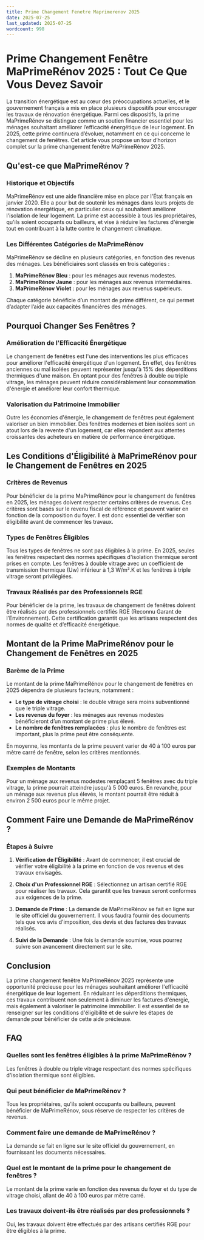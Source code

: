 ```yaml
---
title: Prime Changement Fenetre Maprimerenov 2025
date: 2025-07-25
last_updated: 2025-07-25
wordcount: 998
---
```


# Prime Changement Fenêtre MaPrimeRénov 2025 : Tout Ce Que Vous Devez Savoir

La transition énergétique est au cœur des préoccupations actuelles, et le gouvernement français a mis en place plusieurs dispositifs pour encourager les travaux de rénovation énergétique. Parmi ces dispositifs, la prime MaPrimeRénov se distingue comme un soutien financier essentiel pour les ménages souhaitant améliorer l’efficacité énergétique de leur logement. En 2025, cette prime continuera d’évoluer, notamment en ce qui concerne le changement de fenêtres. Cet article vous propose un tour d’horizon complet sur la prime changement fenêtre MaPrimeRénov 2025.

## Qu'est-ce que MaPrimeRénov ?

### Historique et Objectifs

MaPrimeRénov est une aide financière mise en place par l'État français en janvier 2020. Elle a pour but de soutenir les ménages dans leurs projets de rénovation énergétique, en particulier ceux qui souhaitent améliorer l'isolation de leur logement. La prime est accessible à tous les propriétaires, qu'ils soient occupants ou bailleurs, et vise à réduire les factures d'énergie tout en contribuant à la lutte contre le changement climatique.

### Les Différentes Catégories de MaPrimeRénov

MaPrimeRénov se décline en plusieurs catégories, en fonction des revenus des ménages. Les bénéficiaires sont classés en trois catégories : 

1. **MaPrimeRénov Bleu** : pour les ménages aux revenus modestes.
2. **MaPrimeRénov Jaune** : pour les ménages aux revenus intermédiaires.
3. **MaPrimeRénov Violet** : pour les ménages aux revenus supérieurs.

Chaque catégorie bénéficie d’un montant de prime différent, ce qui permet d’adapter l’aide aux capacités financières des ménages.

## Pourquoi Changer Ses Fenêtres ?

### Amélioration de l'Efficacité Énergétique

Le changement de fenêtres est l'une des interventions les plus efficaces pour améliorer l'efficacité énergétique d'un logement. En effet, des fenêtres anciennes ou mal isolées peuvent représenter jusqu'à 15% des déperditions thermiques d'une maison. En optant pour des fenêtres à double ou triple vitrage, les ménages peuvent réduire considérablement leur consommation d'énergie et améliorer leur confort thermique.

### Valorisation du Patrimoine Immobilier

Outre les économies d'énergie, le changement de fenêtres peut également valoriser un bien immobilier. Des fenêtres modernes et bien isolées sont un atout lors de la revente d'un logement, car elles répondent aux attentes croissantes des acheteurs en matière de performance énergétique.

## Les Conditions d'Éligibilité à MaPrimeRénov pour le Changement de Fenêtres en 2025

### Critères de Revenus

Pour bénéficier de la prime MaPrimeRénov pour le changement de fenêtres en 2025, les ménages doivent respecter certains critères de revenus. Ces critères sont basés sur le revenu fiscal de référence et peuvent varier en fonction de la composition du foyer. Il est donc essentiel de vérifier son éligibilité avant de commencer les travaux.

### Types de Fenêtres Éligibles

Tous les types de fenêtres ne sont pas éligibles à la prime. En 2025, seules les fenêtres respectant des normes spécifiques d'isolation thermique seront prises en compte. Les fenêtres à double vitrage avec un coefficient de transmission thermique (Uw) inférieur à 1,3 W/m².K et les fenêtres à triple vitrage seront privilégiées.

### Travaux Réalisés par des Professionnels RGE

Pour bénéficier de la prime, les travaux de changement de fenêtres doivent être réalisés par des professionnels certifiés RGE (Reconnu Garant de l’Environnement). Cette certification garantit que les artisans respectent des normes de qualité et d’efficacité énergétique.

## Montant de la Prime MaPrimeRénov pour le Changement de Fenêtres en 2025

### Barème de la Prime

Le montant de la prime MaPrimeRénov pour le changement de fenêtres en 2025 dépendra de plusieurs facteurs, notamment :

- **Le type de vitrage choisi** : le double vitrage sera moins subventionné que le triple vitrage.
- **Les revenus du foyer** : les ménages aux revenus modestes bénéficieront d’un montant de prime plus élevé.
- **Le nombre de fenêtres remplacées** : plus le nombre de fenêtres est important, plus la prime peut être conséquente.

En moyenne, les montants de la prime peuvent varier de 40 à 100 euros par mètre carré de fenêtre, selon les critères mentionnés.

### Exemples de Montants

Pour un ménage aux revenus modestes remplaçant 5 fenêtres avec du triple vitrage, la prime pourrait atteindre jusqu'à 5 000 euros. En revanche, pour un ménage aux revenus plus élevés, le montant pourrait être réduit à environ 2 500 euros pour le même projet.

## Comment Faire une Demande de MaPrimeRénov ?

### Étapes à Suivre

1. **Vérification de l'Éligibilité** : Avant de commencer, il est crucial de vérifier votre éligibilité à la prime en fonction de vos revenus et des travaux envisagés.
   
2. **Choix d'un Professionnel RGE** : Sélectionnez un artisan certifié RGE pour réaliser les travaux. Cela garantit que les travaux seront conformes aux exigences de la prime.

3. **Demande de Prime** : La demande de MaPrimeRénov se fait en ligne sur le site officiel du gouvernement. Il vous faudra fournir des documents tels que vos avis d'imposition, des devis et des factures des travaux réalisés.

4. **Suivi de la Demande** : Une fois la demande soumise, vous pourrez suivre son avancement directement sur le site.

## Conclusion

La prime changement fenêtre MaPrimeRénov 2025 représente une opportunité précieuse pour les ménages souhaitant améliorer l'efficacité énergétique de leur logement. En réduisant les déperditions thermiques, ces travaux contribuent non seulement à diminuer les factures d'énergie, mais également à valoriser le patrimoine immobilier. Il est essentiel de se renseigner sur les conditions d'éligibilité et de suivre les étapes de demande pour bénéficier de cette aide précieuse.

## FAQ

### Quelles sont les fenêtres éligibles à la prime MaPrimeRénov ?

Les fenêtres à double ou triple vitrage respectant des normes spécifiques d'isolation thermique sont éligibles.

### Qui peut bénéficier de MaPrimeRénov ?

Tous les propriétaires, qu'ils soient occupants ou bailleurs, peuvent bénéficier de MaPrimeRénov, sous réserve de respecter les critères de revenus.

### Comment faire une demande de MaPrimeRénov ?

La demande se fait en ligne sur le site officiel du gouvernement, en fournissant les documents nécessaires.

### Quel est le montant de la prime pour le changement de fenêtres ?

Le montant de la prime varie en fonction des revenus du foyer et du type de vitrage choisi, allant de 40 à 100 euros par mètre carré.

### Les travaux doivent-ils être réalisés par des professionnels ?

Oui, les travaux doivent être effectués par des artisans certifiés RGE pour être éligibles à la prime.